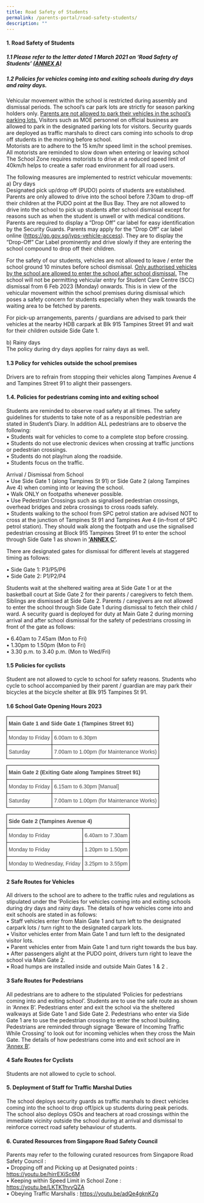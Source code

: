 ```yaml
---
title: Road Safety of Students
permalink: /parents-portal/road-safety-students/
description: ""
---
```

#### 1. Road Safety of Students 

##### 1.1 Please refer to the letter dated 1 March 2021 on ‘Road Safety of Students’ [(ANNEX A)](/files/annex%20a%20_letter%20to%20parents_road%20safety.pdf)

##### 1.2 Policies for vehicles coming into and exiting schools during dry days and rainy days.
Vehicular movement within the school is restricted during assembly and dismissal periods. The school’s car park lots are strictly for season parking holders only. <u>Parents are not allowed to park their vehicles in the school’s parking lots.</u> Visitors such as MOE personnel on official business are allowed to park in the designated parking lots for visitors. Security guards are deployed as traffic marshals to direct cars coming into schools to drop off students in the morning before school. <br>
Motorists are to adhere to the 15 km/hr speed limit in the school premises. All motorists are reminded to slow down when entering or leaving school  The School Zone  requires motorists to drive at a reduced speed limit of 40km/h helps to create a safer road environment for all road users.   

The following measures are implemented to restrict vehicular movements: <br>
a)	Dry days <br>
Designated pick up/drop off (PUDO) points of students are established.  Parents are only allowed to drive into the school before 7.30am to drop-off their children at the PUDO point at the Bus Bay. They are not allowed to drive into the school to pick up students after school dismissal except for reasons such as when the student is unwell or with medical conditions. Parents are required to display a “Drop Off” car label for easy identification by the Security Guards. Parents may apply for the “Drop Off” car label online (https://go.gov.sg/jyps-vehicle-access). They are to display the “Drop-Off” Car Label prominently and drive slowly if they are entering the school compound to drop off their children. <br>

For the safety of our students, vehicles are not allowed to leave / enter the 
school ground 10 minutes before school dismissal. <u>Only authorised vehicles by the school are allowed to enter the school after school dismissal.</u>  The school will not be permitting vehicular entry for Student Care Centre (SCC) dismissal from 6 Feb 2023 (Monday) onwards.  This is in view of the vehicular movement within the school premises during dismissal which poses a safety concern for students especially when they walk towards the waiting area to be fetched by parents.

For pick-up arrangements, parents / guardians are advised to park their vehicles at the nearby HDB carpark at Blk 915 Tampines Street 91 and wait for their children outside Side Gate 1.

b) Rainy days<br>
The policy during dry days applies for rainy days as well. 

#### 1.3 Policy for vehicles outside the school premises

Drivers are to refrain from stopping their vehicles along Tampines Avenue 4 and Tampines Street 91 to alight their passengers. 


#### 1.4. Policies for pedestrians coming into and exiting school

Students are reminded to observe road safety at all times. The safety guidelines for students to take note of as a responsible pedestrian are stated in Student’s Diary. In addition ALL pedestrians are to observe the following:<br>
•	Students wait for vehicles to come to a complete stop before crossing. <br>
•	Students do not use electronic devices when crossing at traffic junctions or pedestrian crossings. <br>
•	Students do not play/run along the roadside. <br>
•	Students focus on the traffic. 

Arrival / Dismissal from School<br>
•	Use Side Gate 1 (along Tampines St 91) or Side Gate 2 (along Tampines Ave 4) when coming into or leaving the school.<br>
•	Walk ONLY on footpaths whenever possible.<br>
•	Use Pedestrian Crossings such as signalised pedestrian crossings, overhead bridges and zebra crossings to cross roads safely.<br>
•	Students walking to the school from SPC petrol station are advised NOT to cross at the junction of Tampines St 91 and Tampines Ave 4 (in-front of SPC petrol station).  They should walk along the footpath and use the signalised pedestrian crossing at Block 915 Tampines Street 91 to enter the school through Side Gate 1 as shown in <b>['ANNEX C'](/files/annex%20c_%20safe%20_routes%20__parents%20portal_2023.pdf).</b>


There are designated gates for dismissal for different levels at staggered timing as follows:

•	Side Gate 1: P3/P5/P6<br>
•	Side Gate 2: P1/P2/P4

Students wait at the sheltered waiting area at Side Gate 1 or at the basketball court at Side Gate 2 for their parents / caregivers to fetch them.  Siblings are dismissed at Side Gate 2.  Parents / caregivers are not allowed to enter the school through Side Gate 1 during dismissal to fetch their child / ward.  A security guard is deployed for duty at Main Gate 2 during morning arrival and after school dismissal for the safety of pedestrians crossing in front of the gate as follows:

•	6.40am to 7.45am (Mon to Fri) <br>
•	1.30pm to 1.50pm (Mon to Fri)<br>
•	3.30 p.m. to 3.40 p.m. (Mon to Wed/Fri)

#### 1.5 Policies for cyclists 

Student are not allowed to cycle to school for safety reasons.  Students who cycle to school accompanied by their parent / guardian are may park their bicycles at the bicycle shelter at Blk 915 Tampines St 91.

#### 1.6 School Gate Opening Hours 2023
<style type="text/css">
.tg  {border-collapse:collapse;border-spacing:0;}
.tg td{border-color:black;border-style:solid;border-width:1px;font-family:Arial, sans-serif;font-size:14px;
  overflow:hidden;padding:10px 5px;word-break:normal;}
.tg th{border-color:black;border-style:solid;border-width:1px;font-family:Arial, sans-serif;font-size:14px;
  font-weight:normal;overflow:hidden;padding:10px 5px;word-break:normal;}
.tg .tg-6b69{color:#454545;font-weight:bold;text-align:left;vertical-align:top}
.tg .tg-que8{color:#454545;text-align:left;vertical-align:top}
</style>
<table class="tg">
<thead>
  <tr>
    <th class="tg-6b69" colspan="2">Main Gate 1 and Side Gate 1 (Tampines Street 91)</th>
  </tr>
</thead>
<tbody>
  <tr>
    <td class="tg-que8">Monday to Friday</td>
    <td class="tg-que8">6.00am to 6.30pm</td>
  </tr>
  <tr>
    <td class="tg-que8">Saturday</td>
    <td class="tg-que8">7.00am to 1.00pm (for Maintenance Works) </td>
  </tr>
</tbody>
</table>


<style type="text/css">
.tg  {border-collapse:collapse;border-spacing:0;}
.tg td{border-color:black;border-style:solid;border-width:1px;font-family:Arial, sans-serif;font-size:14px;
  overflow:hidden;padding:10px 5px;word-break:normal;}
.tg th{border-color:black;border-style:solid;border-width:1px;font-family:Arial, sans-serif;font-size:14px;
  font-weight:normal;overflow:hidden;padding:10px 5px;word-break:normal;}
.tg .tg-6b69{color:#454545;font-weight:bold;text-align:left;vertical-align:top}
.tg .tg-que8{color:#454545;text-align:left;vertical-align:top}
</style>
<table class="tg">
<thead>
  <tr>
    <th class="tg-6b69" colspan="2">Main Gate 2 (Exiting Gate along Tampines Street 91)</th>
  </tr>
</thead>
<tbody>
  <tr>
    <td class="tg-que8">Monday to Friday</td>
    <td class="tg-que8">6.15am to 6.30pm [Manual]</td>
  </tr>
  <tr>
    <td class="tg-que8">Saturday</td>
    <td class="tg-que8">7.00am to 1.00pm (for Maintenance Works) </td>
  </tr>
</tbody>
</table>


<style type="text/css">
.tg  {border-collapse:collapse;border-spacing:0;}
.tg td{border-color:black;border-style:solid;border-width:1px;font-family:Arial, sans-serif;font-size:14px;
  overflow:hidden;padding:10px 5px;word-break:normal;}
.tg th{border-color:black;border-style:solid;border-width:1px;font-family:Arial, sans-serif;font-size:14px;
  font-weight:normal;overflow:hidden;padding:10px 5px;word-break:normal;}
.tg .tg-6b69{color:#454545;font-weight:bold;text-align:left;vertical-align:top}
.tg .tg-que8{color:#454545;text-align:left;vertical-align:top}
</style>
<table class="tg">
<thead>
  <tr>
    <th class="tg-6b69" colspan="2">Side Gate 2 (Tampines Avenue 4)</th>
  </tr>
</thead>
<tbody>
  <tr>
    <td class="tg-que8">Monday to Friday</td>
    <td class="tg-que8">6.40am to 7.30am</td>
  </tr>
  <tr>
    <td class="tg-que8">Monday to Friday</td>
    <td class="tg-que8">1.20pm to 1.50pm </td>
  </tr>
  <tr>
    <td class="tg-que8">Monday to Wednesday, Friday</td>
    <td class="tg-que8">3.25pm to 3.55pm</td>
  </tr>
</tbody>
</table>

#### 2 Safe Routes for Vehicles

All drivers to the school are to adhere to the traffic rules and regulations as stipulated under the ‘Policies for vehicles coming into and exiting schools during dry days and rainy days. The details of how vehicles come into and exit schools are stated in  as follows:<br>
•	Staff vehicles enter from Main Gate 1 and turn left to the designated carpark lots / turn right to the designated carpark lots.<br>
•	Visitor vehicles enter from Main Gate 1 and turn left to the designated visitor lots.<br>
•	Parent vehicles enter from Main Gate 1 and turn right towards the bus bay.<br>
•	After passengers alight at the PUDO point, drivers turn right to leave the school via Main Gate 2.<br>
•	Road humps are installed inside and outside Main Gates 1 &amp; 2 .

#### 3	Safe Routes for Pedestrians

All pedestrians are to adhere to the stipulated ‘Policies for pedestrians coming into and exiting school’. Students are to use the safe route as shown in ‘Annex B’. Pedestrians enter and exit the school via the sheltered walkways at Side Gate 1 and Side Gate 2. Pedestrians who enter via Side Gate 1 are to use the pedestrian crossing to enter the school building. Pedestrians are reminded through signage ’Beware of Incoming Traffic While Crossing’ to look out for incoming vehicles when they cross the Main Gate. The details of how pedestrians come into and exit school are in [‘Annex B’](/files/annex%20b_road%20safety.pdf).

#### 4	Safe Routes for Cyclists 

Students are not allowed to cycle to school. 

#### 5. Deployment of Staff for Traffic Marshal Duties

The school deploys security guards as traffic marshals to direct vehicles coming into the school to drop off/pick up students during peak periods. The school also deploys OSOs and teachers at road crossings within the immediate vicinity outside the school during at arrival and dismissal to reinforce correct road safety behaviour of students. 

#### 6. Curated Resources from Singapore Road Safety Council
Parents may refer to the following curated resources from Singapore Road Safety Council :<br>
•	Dropping off and Picking up at Designated points : https://youtu.be/hirrEXiSc6M<br>
•	Keeping within Speed Limit in School Zone : https://youtu.be/LKTK1hvvQZA<br>
•	Obeying Traffic Marshalls : https://youtu.be/adQe4gknKZg